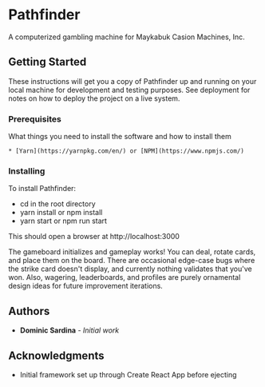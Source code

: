 # Pathfinder

A computerized gambling machine for Maykabuk Casion Machines, Inc.

## Getting Started

These instructions will get you a copy of Pathfinder up and running on your local machine for development and testing purposes. See deployment for notes on how to deploy the project on a live system.

### Prerequisites

What things you need to install the software and how to install them

```
* [Yarn](https://yarnpkg.com/en/) or [NPM](https://www.npmjs.com/)
```

### Installing

To install Pathfinder:
* cd in the root directory
* yarn install or npm install
* yarn start or npm run start

This should open a browser at http://localhost:3000

The gameboard initializes and gameplay works! You can deal, rotate cards, and place them on the board. There are occasional edge-case bugs where the strike card doesn't display, and currently nothing validates that you've won. Also, wagering, leaderboards, and profiles are purely ornamental design ideas for future improvement iterations.

## Authors

* **Dominic Sardina** - *Initial work*

## Acknowledgments

* Initial framework set up through Create React App before ejecting

